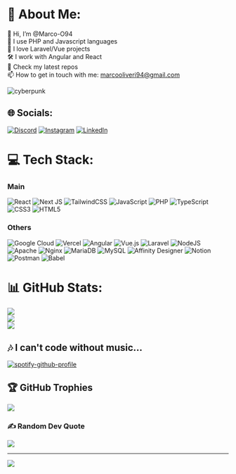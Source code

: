 # 💫 About Me:
👋 Hi, I’m @Marco-O94<br>🦾 I use PHP and Javascript languages<br>🧡 I love Laravel/Vue projects <br> 🛠 I work with Angular and React <br>🌱 Check my latest repos<br>📫 How to get in touch with me: marcooliveri94@gmail.com

![cyberpunk](/cyberpunk.gif)

## 🌐 Socials:
[![Discord](https://img.shields.io/badge/Discord-%237289DA.svg?logo=discord&logoColor=white)](htttps://discord.gg/Lego#2095) [![Instagram](https://img.shields.io/badge/Instagram-%23E4405F.svg?logo=Instagram&logoColor=white)](https://instagram.com/marco.o1994) [![LinkedIn](https://img.shields.io/badge/LinkedIn-%230077B5.svg?logo=linkedin&logoColor=white)](https://linkedin.com/in/oliveri-marco) 

# 💻 Tech Stack:
### Main
![React](https://img.shields.io/badge/react-%2320232a.svg?style=for-the-badge&logo=react&logoColor=%2361DAFB) ![Next JS](https://img.shields.io/badge/Next-black?style=for-the-badge&logo=next.js&logoColor=white) ![TailwindCSS](https://img.shields.io/badge/tailwindcss-%2338B2AC.svg?style=for-the-badge&logo=tailwind-css&logoColor=white) ![JavaScript](https://img.shields.io/badge/javascript-%23323330.svg?style=for-the-badge&logo=javascript&logoColor=%23F7DF1E) ![PHP](https://img.shields.io/badge/php-%23777BB4.svg?style=for-the-badge&logo=php&logoColor=white) ![TypeScript](https://img.shields.io/badge/typescript-%23007ACC.svg?style=for-the-badge&logo=typescript&logoColor=white)  ![CSS3](https://img.shields.io/badge/css3-%231572B6.svg?style=for-the-badge&logo=css3&logoColor=white) ![HTML5](https://img.shields.io/badge/html5-%23E34F26.svg?style=for-the-badge&logo=html5&logoColor=white)
### Others
![Google Cloud](https://img.shields.io/badge/Google%20Cloud-%234285F4.svg?style=for-the-badge&logo=google-cloud&logoColor=white) ![Vercel](https://img.shields.io/badge/vercel-%23000000.svg?style=for-the-badge&logo=vercel&logoColor=white) ![Angular](https://img.shields.io/badge/angular-white?style=for-the-badge&logo=angular&logoColor=red) ![Vue.js](https://img.shields.io/badge/vuejs-%2335495e.svg?style=for-the-badge&logo=vuedotjs&logoColor=%234FC08D) ![Laravel](https://img.shields.io/badge/laravel-%23FF2D20.svg?style=for-the-badge&logo=laravel&logoColor=white) ![NodeJS](https://img.shields.io/badge/node.js-6DA55F?style=for-the-badge&logo=node.js&logoColor=white)  ![Apache](https://img.shields.io/badge/apache-%23D42029.svg?style=for-the-badge&logo=apache&logoColor=white) ![Nginx](https://img.shields.io/badge/nginx-%23009639.svg?style=for-the-badge&logo=nginx&logoColor=white) ![MariaDB](https://img.shields.io/badge/MariaDB-003545?style=for-the-badge&logo=mariadb&logoColor=white) ![MySQL](https://img.shields.io/badge/mysql-%2300f.svg?style=for-the-badge&logo=mysql&logoColor=white) ![Affinity Designer](https://img.shields.io/badge/affinitydesginer-%231B72BE.svg?style=for-the-badge&logo=affinity-designer&logoColor=white) ![Notion](https://img.shields.io/badge/Notion-%23000000.svg?style=for-the-badge&logo=notion&logoColor=white) ![Postman](https://img.shields.io/badge/Postman-FF6C37?style=for-the-badge&logo=postman&logoColor=white) ![Babel](https://img.shields.io/badge/Babel-F9DC3e?style=for-the-badge&logo=babel&logoColor=black)
# 📊 GitHub Stats:
![](https://github-readme-stats.vercel.app/api?username=Marco-O94&theme=vue-dark&hide_border=false&include_all_commits=false&count_private=false)<br/>
![](https://github-readme-streak-stats.herokuapp.com/?user=Marco-O94&theme=vue-dark&hide_border=false)<br/>
![](https://github-readme-stats.vercel.app/api/top-langs/?username=Marco-O94&theme=vue-dark&hide_border=false&include_all_commits=false&count_private=false&layout=compact)

## 🎶 I can't code without music...
[![spotify-github-profile](https://spotify-github-profile.vercel.app/api/view?uid=11139586383&cover_image=true&theme=novatorem&show_offline=false&background_color=121212&bar_color=53b14f&bar_color_cover=false)](https://github.com/kittinan/spotify-github-profile)

## 🏆 GitHub Trophies
![](https://github-profile-trophy.vercel.app/?username=Marco-O94&theme=radical&no-frame=false&no-bg=true&margin-w=4)

### ✍️ Random Dev Quote
![](https://quotes-github-readme.vercel.app/api?type=horizontal&theme=radical)

---
[![](https://visitcount.itsvg.in/api?id=Marco-O94&icon=5&color=3)](https://visitcount.itsvg.in)

<!-- Proudly created with GPRM ( https://gprm.itsvg.in ) -->
